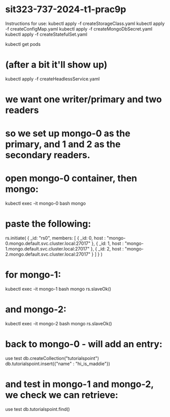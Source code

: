 # sit323-737-2024-t1-prac9p

Instructions for use: 
kubectl apply -f createStorageClass.yaml
kubectl apply -f createConfigMap.yaml
kubectl apply -f createMongoDbSecret.yaml 
kubectl apply -f createStatefulSet.yaml

kubectl get pods 
# (after a bit it'll show up) 

kubectl apply -f createHeadlessService.yaml

# we want one writer/primary and two readers
# so we set up mongo-0 as the primary, and 1 and 2 as the secondary readers. 

# open mongo-0 container, then mongo: 
kubectl exec -it mongo-0 bash
mongo

# paste the following:
rs.initiate(
   {
      _id: "rs0",
      members: [
         { _id: 0, host : "mongo-0.mongo.default.svc.cluster.local:27017" },
         { _id: 1, host : "mongo-1.mongo.default.svc.cluster.local:27017" },
         { _id: 2, host : "mongo-2.mongo.default.svc.cluster.local:27017" }
      ]
   }
)

# for mongo-1: 
kubectl exec -it mongo-1 bash
mongo
rs.slaveOk()

# and mongo-2:
kubectl exec -it mongo-2 bash
mongo
rs.slaveOk()

# back to mongo-0 - will add an entry:
use test
db.createCollection("tutorialspoint")
db.tutorialspoint.insert({"name" : "hi_is_maddie"})

# and test in mongo-1 and mongo-2, we check we can retrieve: 
use test
db.tutorialspoint.find()